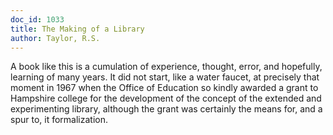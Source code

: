 ```yaml
---
doc_id: 1033
title: The Making of a Library
author: Taylor, R.S.
---
```


A book like this is a cumulation of experience, thought, error, and
hopefully, learning of many years.  It did not start, like a water faucet, at
precisely that moment in 1967 when the Office of Education so kindly
awarded a grant to Hampshire college for the development of the concept
of the extended and experimenting library, although the grant was certainly
the means for, and a spur to, it formalization.
